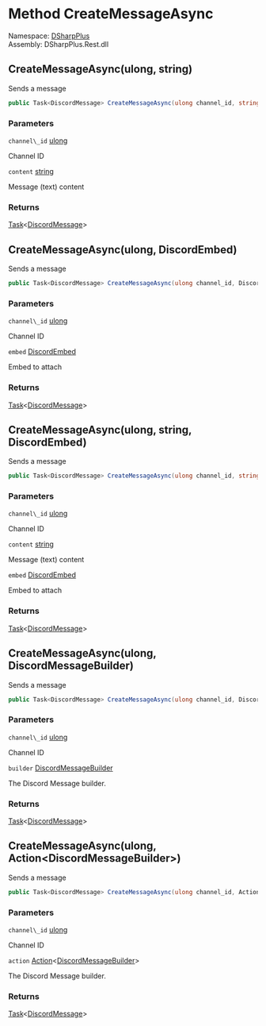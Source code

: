 # Method CreateMessageAsync

Namespace: [DSharpPlus](DSharpPlus.md)  
Assembly: DSharpPlus.Rest.dll

## <a id="DSharpPlus_DiscordRestClient_CreateMessageAsync_System_UInt64_System_String_"></a>CreateMessageAsync\(ulong, string\)

Sends a message

```csharp
public Task<DiscordMessage> CreateMessageAsync(ulong channel_id, string content)
```

### Parameters

`channel\_id` [ulong](https://learn.microsoft.com/dotnet/api/system.uint64)

Channel ID

`content` [string](https://learn.microsoft.com/dotnet/api/system.string)

Message (text) content

### Returns

[Task](https://learn.microsoft.com/dotnet/api/system.threading.tasks.task\-1)<[DiscordMessage](DSharpPlus.Entities.DiscordMessage.md)\>

## <a id="DSharpPlus_DiscordRestClient_CreateMessageAsync_System_UInt64_DSharpPlus_Entities_DiscordEmbed_"></a>CreateMessageAsync\(ulong, DiscordEmbed\)

Sends a message

```csharp
public Task<DiscordMessage> CreateMessageAsync(ulong channel_id, DiscordEmbed embed)
```

### Parameters

`channel\_id` [ulong](https://learn.microsoft.com/dotnet/api/system.uint64)

Channel ID

`embed` [DiscordEmbed](DSharpPlus.Entities.DiscordEmbed.md)

Embed to attach

### Returns

[Task](https://learn.microsoft.com/dotnet/api/system.threading.tasks.task\-1)<[DiscordMessage](DSharpPlus.Entities.DiscordMessage.md)\>

## <a id="DSharpPlus_DiscordRestClient_CreateMessageAsync_System_UInt64_System_String_DSharpPlus_Entities_DiscordEmbed_"></a>CreateMessageAsync\(ulong, string, DiscordEmbed\)

Sends a message

```csharp
public Task<DiscordMessage> CreateMessageAsync(ulong channel_id, string content, DiscordEmbed embed)
```

### Parameters

`channel\_id` [ulong](https://learn.microsoft.com/dotnet/api/system.uint64)

Channel ID

`content` [string](https://learn.microsoft.com/dotnet/api/system.string)

Message (text) content

`embed` [DiscordEmbed](DSharpPlus.Entities.DiscordEmbed.md)

Embed to attach

### Returns

[Task](https://learn.microsoft.com/dotnet/api/system.threading.tasks.task\-1)<[DiscordMessage](DSharpPlus.Entities.DiscordMessage.md)\>

## <a id="DSharpPlus_DiscordRestClient_CreateMessageAsync_System_UInt64_DSharpPlus_Entities_DiscordMessageBuilder_"></a>CreateMessageAsync\(ulong, DiscordMessageBuilder\)

Sends a message

```csharp
public Task<DiscordMessage> CreateMessageAsync(ulong channel_id, DiscordMessageBuilder builder)
```

### Parameters

`channel\_id` [ulong](https://learn.microsoft.com/dotnet/api/system.uint64)

Channel ID

`builder` [DiscordMessageBuilder](DSharpPlus.Entities.DiscordMessageBuilder.md)

The Discord Message builder.

### Returns

[Task](https://learn.microsoft.com/dotnet/api/system.threading.tasks.task\-1)<[DiscordMessage](DSharpPlus.Entities.DiscordMessage.md)\>

## <a id="DSharpPlus_DiscordRestClient_CreateMessageAsync_System_UInt64_System_Action_DSharpPlus_Entities_DiscordMessageBuilder__"></a>CreateMessageAsync\(ulong, Action<DiscordMessageBuilder\>\)

Sends a message

```csharp
public Task<DiscordMessage> CreateMessageAsync(ulong channel_id, Action<DiscordMessageBuilder> action)
```

### Parameters

`channel\_id` [ulong](https://learn.microsoft.com/dotnet/api/system.uint64)

Channel ID

`action` [Action](https://learn.microsoft.com/dotnet/api/system.action\-1)<[DiscordMessageBuilder](DSharpPlus.Entities.DiscordMessageBuilder.md)\>

The Discord Message builder.

### Returns

[Task](https://learn.microsoft.com/dotnet/api/system.threading.tasks.task\-1)<[DiscordMessage](DSharpPlus.Entities.DiscordMessage.md)\>

